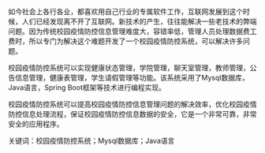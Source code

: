 如今社会上各行各业，都喜欢用自己行业的专属软件工作，互联网发展到这个时候，人们已经发现离不开了互联网。新技术的产生，往往能解决一些老技术的弊端问题。因为传统校园疫情防控信息管理难度大，容错率低，管理人员处理数据费工费时，所以专门为解决这个难题开发了一个校园疫情防控系统，可以解决许多问题。

校园疫情防控系统可以实现健康状态管理，学院管理，聊天室管理，教师管理，公告信息管理，健康表管理，学生请假管理等功能。该系统采用了Mysql数据库，Java语言，Spring Boot框架等技术进行编程实现。

校园疫情防控系统可以提高校园疫情防控信息管理问题的解决效率，优化校园疫情防控信息处理流程，保证校园疫情防控信息数据的安全，它是一个非常可靠，非常安全的应用程序。

关键词：校园疫情防控系统；Mysql数据库；Java语言

